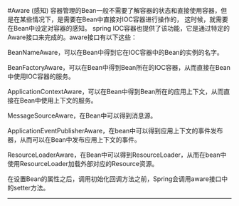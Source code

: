 



#Aware (感知)
容器管理的Bean一般不需要了解容器的状态和直接使用容器，但是在某些情况下，是需要在Bean中直接对IOC容器进行操作的，
这时候，就需要在Bean中设定对容器的感知。
spring IOC容器也提供了该功能，它是通过特定的Aware接口来完成的。aware接口有以下这些：

BeanNameAware，可以在Bean中得到它在IOC容器中的Bean的实例的名字。

BeanFactoryAware，可以在Bean中得到Bean所在的IOC容器，从而直接在Bean中使用IOC容器的服务。

ApplicationContextAware，可以在Bean中得到Bean所在的应用上下文，从而直接在Bean中使用上下文的服务。

MessageSourceAware，在Bean中可以得到消息源。

ApplicationEventPublisherAware，在bean中可以得到应用上下文的事件发布器，从而可以在Bean中发布应用上下文的事件。

ResourceLoaderAware，在Bean中可以得到ResourceLoader，从而在bean中使用ResourceLoader加载外部对应的Resource资源。

在设置Bean的属性之后，调用初始化回调方法之前，Spring会调用aware接口中的setter方法。

---
